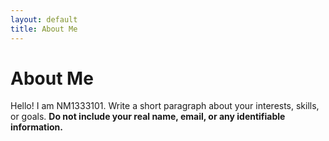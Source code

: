 ```yaml
---
layout: default
title: About Me
---
```

# About Me
Hello! I am NM1333101.
Write a short paragraph about your interests, skills, or goals.
**Do not include your real name, email, or any identifiable information.**
